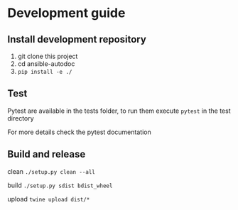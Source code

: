 # Development guide

## Install development repository
1. git clone this project
2. cd ansible-autodoc
3. `pip install -e ./`

## Test
Pytest are available in the tests folder, to run them execute `pytest` in the test directory

For more details check the pytest documentation

## Build and release

clean `./setup.py clean --all`

build `./setup.py sdist bdist_wheel`

upload `twine upload dist/*`